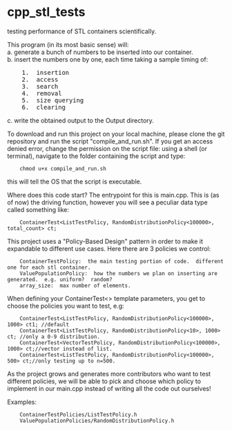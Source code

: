 # cpp_stl_tests
testing performance of STL containers scientifically.

This program (in its most basic sense) will:  
a.  generate a bunch of numbers to be inserted into our container.  
b.  insert the numbers one by one, each time taking a sample timing of:
<pre>
	1.  insertion  
	2.  access  
	3.  search  
	4.  removal  
	5.  size querying  
	6.  clearing  
</pre>
c.  write the obtained output to the Output directory. 


To download and run this project on your local machine, please clone the git repository and run the script "compile_and_run.sh".  If you get an access denied error, change the permission on the script file:  using a shell (or terminal), navigate to the folder containing the script and type:

		chmod u+x compile_and_run.sh  
		
this will tell the OS that the script is executable.




Where does this code start?  The entrypoint for this is main.cpp.  This is (as of now) the driving function, however you will see a peculiar data type called something like:

		ContainerTest<ListTestPolicy, RandomDistributionPolicy<100000>, total_count> ct;
		
This project uses a "Policy-Based Design" pattern in order to make it expandable to different use cases.  Here there are 3 policies we control:

		ContainerTestPolicy:  the main testing portion of code.  different one for each stl container.
		ValuePopulationPolicy:  how the numbers we plan on inserting are generated.  e.g. uniform?  random?
		array_size:  max number of elements.

When defining your ContainerTest<> template parameters, you get to choose the policies you want to test, e.g:

		ContainerTest<ListTestPolicy, RandomDistributionPolicy<100000>, 1000> ct1; //default
		ContainerTest<ListTestPolicy, RandomDistributionPolicy<10>, 1000> ct; //only a 0-9 distribution.
		ContainerTest<VectorTestPolicy, RandomDistributionPolicy<100000>, 1000> ct;//vector instead of list.
		ContainerTest<ListTestPolicy, RandomDistributionPolicy<100000>, 500> ct;//only testing up to n=500.
		
		
		
		
As the project grows and generates more contributors who want to test different policies, we will be able to pick and choose which policy to implement in our main.cpp instead of writing all the code out ourselves!

Examples:

		ContainerTestPolicies/ListTestPolicy.h
		ValuePopulationPolicies/RandomDistributionPolicy.h



